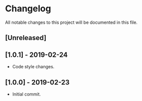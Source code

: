 # Changelog
All notable changes to this project will be documented in this file.

## [Unreleased]

## [1.0.1] - 2019-02-24
 - Code style changes.

## [1.0.0] - 2019-02-23
 - Initial commit.
